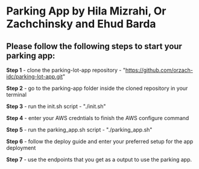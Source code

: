 # **Parking App by Hila Mizrahi, Or Zachchinsky and Ehud Barda**

**Please follow the following steps to start your parking app:**
- 

**Step 1** - clone the parking-lot-app repository - "https://github.com/orzach-idc/parking-lot-app.git"

**Step 2** - go to the parking-app folder inside the cloned repository in your terminal

**Step 3** - run the init.sh script - "./init.sh" 

**Step 4** - enter your AWS credntials to finish the AWS configure command

**Step 5** - run the parking_app.sh script - "./parking_app.sh" 

**Step 6** - follow the deploy guide and enter your preferred setup for the app deployment

**Step 7** - use the endpoints that you get as a output to use the parking app.
